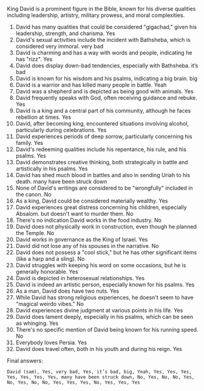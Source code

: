 King David is a prominent figure in the Bible, known for his diverse qualities including leadership, artistry, military prowess, and moral complexities.

1. David has many qualities that could be considered "gigachad," given his leadership, strength, and charisma. Yes
2. David's sexual activities include the incident with Bathsheba, which is considered very immoral. very bad
3. David is charming and has a way with words and people, indicating he has "rizz". Yes
4. David does display down-bad tendencies, especially with Bathsheba. it’s bad
5. David is known for his wisdom and his psalms, indicating a big brain. big
6. David is a warrior and has killed many people in battle. Yeah
7. David was a shepherd and is depicted as being good with animals. Yes
8. David frequently speaks with God, often receiving guidance and rebuke. Yes
9. David is a king and a central part of his community, although he faces rebellion at times. Yes
10. David, after becoming king, encountered situations involving alcohol, particularly during celebrations. Yes
11. David experiences periods of deep sorrow, particularly concerning his family. Yes
12. David's redeeming qualities include his repentance, his rule, and his psalms. Yes
13. David demonstrates creative thinking, both strategically in battle and artistically in his psalms. Yes
14. David has shed much blood in battles and also in sending Uriah to his death. many have been struck down
15. None of David's writings are considered to be "wrongfully" included in the canon. No
16. As a king, David could be considered materially wealthy. Yes
17. David experiences great distress concerning his children, especially Absalom. but doesn't want to murder them. No
18. There's no indication David works in the food industry. No
19. David does not physically work in construction, even though he planned the Temple. No
20. David works in governance as the King of Israel. Yes
21. David did not lose any of his spouses in the narrative. No
22. David does not possess a "cool stick," but he has other significant items (like a harp and a sling). No
23. David struggles with keeping his word on some occasions, but he is generally honorable. Yes
24. David is depicted in heterosexual relationships. Yes
25. David is indeed an artistic person, especially known for his psalms. Yes
26. As a man, David does have two nuts. Yes
27. While David has strong religious experiences, he doesn't seem to have "magical weirdo vibes." No
28. David experiences divine judgment at various points in his life. Yes
29. David does lament deeply, especially in his psalms, which can be seen as whinging. Yes
30. There's no specific mention of David being known for his running speed. No
31. Everybody loves Persia. Yes
32. David does travel often, both in his youth and during his reign. Yes

Final answers:

```David (sam), Yes, very bad, Yes, it’s bad, big, Yeah, Yes, Yes, Yes, Yes, Yes, Yes, Yes, many have been struck down, No, Yes, No, No, Yes, No, Yes, No, No, Yes, Yes, Yes, No, Yes, Yes, Yes```